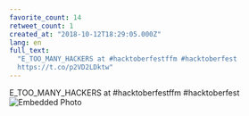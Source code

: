 ```yaml
---
favorite_count: 14
retweet_count: 1
created_at: "2018-10-12T18:29:05.000Z"
lang: en
full_text:
  "E_TOO_MANY_HACKERS at #hacktoberfestffm #hacktoberfest
  https://t.co/p2VD2LDktw"
---
```


E_TOO_MANY_HACKERS at #hacktoberfestffm #hacktoberfest
![Embedded Photo](https://twitter-media-coderbyheart.s3.eu-north-1.amazonaws.com/1050815636878839808-DpU_PuBWsAAtMLD.jpg)
